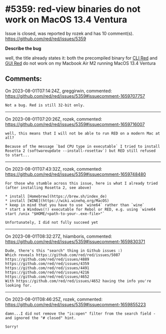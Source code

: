 
#5359: red-view binaries do not work on MacOS 13.4 Ventura
================================================================================
Issue is closed, was reported by rozek and has 10 comment(s).
<https://github.com/red/red/issues/5359>

**Describe the bug**

well, the title already states it: both the precompiled binary for [CLI Red](https://static.red-lang.org/dl/auto/mac/red-31jul23-40096dd12) and [GUI Red](https://static.red-lang.org/dl/auto/mac/red-view-31jul23-40096dd12.zip) do not work on my Macbook Air M2 running MacOS 13.4 Ventura


Comments:
--------------------------------------------------------------------------------

On 2023-08-01T07:14:24Z, greggirwin, commented:
<https://github.com/red/red/issues/5359#issuecomment-1659707757>

    Not a bug. Red is still 32-bit only.

--------------------------------------------------------------------------------

On 2023-08-01T07:20:26Z, rozek, commented:
<https://github.com/red/red/issues/5359#issuecomment-1659716007>

    well, this means that I will not be able to run RED on a modern Mac at all?
    
    Because of the message `bad CPU type in executable` I tried to install Rosetta 2 (softwareupdate --install-rosettav`) but RED still refused to start...

--------------------------------------------------------------------------------

On 2023-08-01T07:43:32Z, rozek, commented:
<https://github.com/red/red/issues/5359#issuecomment-1659748480>

    For those who stumble across this issue, here is what I already tried (after installing Rosetta 2, see above)
    
    * install [Homebrew](https://brew.sh/index_de)
    * install [WINE](https://wiki.winehq.org/MacOS)
    * keep in mind that you have to use `wine64` rather than `wine`
    * start a Windows(!) executable for Rebol or RED, e.g. using `wine64 start /unix "$HOME/<path-to-your-.exe-file>"`
    
    Unfortunately, I did not fully succeed yet

--------------------------------------------------------------------------------

On 2023-08-01T08:32:27Z, hiiamboris, commented:
<https://github.com/red/red/issues/5359#issuecomment-1659830371>

    Dude, there's this "search" thing in Github issues :)
    Which reveals https://github.com/red/red/issues/5087 https://github.com/red/red/issues/4889 https://github.com/red/red/issues/4359 https://github.com/red/red/issues/4491 https://github.com/red/red/issues/4216 https://github.com/red/red/issues/4652
    With https://github.com/red/red/issues/4652 having the info you're looking for.

--------------------------------------------------------------------------------

On 2023-08-01T08:46:25Z, rozek, commented:
<https://github.com/red/red/issues/5359#issuecomment-1659855223>

    damn...I did not remove the "is:open" filter from the search field - and ignored the "# closed" hint.
    
    Sorry!

